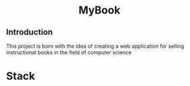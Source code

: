 <h1 align="center">MyBook</h1>

<h2>Introduction</h2>

<p>This project is born with the idea of creating a web application for selling instructional books in the field of computer science</p>

<h1>Stack</h1>